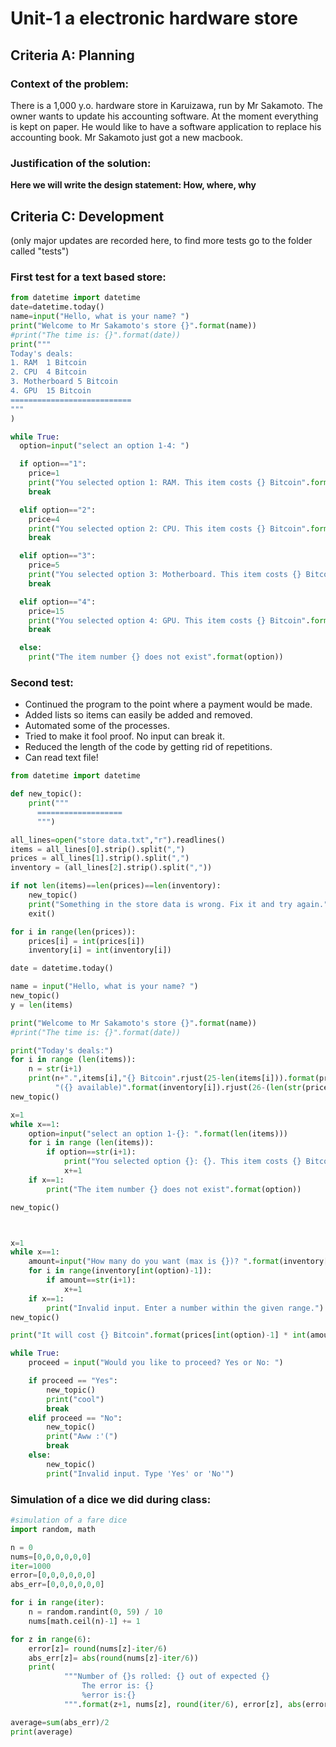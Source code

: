 # Unit-1 a electronic hardware store

## Criteria A: Planning

### Context of the problem:
There is a 1,000 y.o. hardware store in Karuizawa, run by Mr Sakamoto. The owner wants to update his accounting software. At the moment everything is kept on paper. He would like to have a software application to replace his accounting book. Mr Sakamoto just got a new macbook.

### Justification of the solution:
**Here we will write the design statement: How, where, why**

## Criteria C: Development
(only major updates are recorded here, to find more tests go to the folder called "tests")

### First test for a text based store:
```.py
from datetime import datetime
date=datetime.today()
name=input("Hello, what is your name? ")
print("Welcome to Mr Sakamoto's store {}".format(name))
#print("The time is: {}".format(date))
print("""
Today's deals:
1. RAM  1 Bitcoin
2. CPU  4 Bitcoin
3. Motherboard 5 Bitcoin
4. GPU  15 Bitcoin
===========================
"""
)

while True:
  option=input("select an option 1-4: ")

  if option=="1":
    price=1
    print("You selected option 1: RAM. This item costs {} Bitcoin".format(price))
    break

  elif option=="2":
    price=4
    print("You selected option 2: CPU. This item costs {} Bitcoin".format(price))
    break

  elif option=="3":
    price=5
    print("You selected option 3: Motherboard. This item costs {} Bitcoin".format(price))
    break

  elif option=="4":
    price=15
    print("You selected option 4: GPU. This item costs {} Bitcoin".format(price))
    break

  else:
    print("The item number {} does not exist".format(option))
  ```
### Second test:
* Continued the program to the point where a payment would be made.
* Added lists so items can easily be added and removed.
* Automated some of the processes.
* Tried to make it fool proof. No input can break it.
* Reduced the length of the code by getting rid of repetitions.
* Can read text file!



```.py
from datetime import datetime

def new_topic():
    print("""
      ===================
      """)

all_lines=open("store data.txt","r").readlines()
items = all_lines[0].strip().split(",")
prices = all_lines[1].strip().split(",")
inventory = (all_lines[2].strip().split(","))

if not len(items)==len(prices)==len(inventory):
    new_topic()
    print("Something in the store data is wrong. Fix it and try again.")
    exit()

for i in range(len(prices)):
    prices[i] = int(prices[i])
    inventory[i] = int(inventory[i])

date = datetime.today()

name = input("Hello, what is your name? ")
new_topic()
y = len(items)

print("Welcome to Mr Sakamoto's store {}".format(name))
#print("The time is: {}".format(date))

print("Today's deals:")
for i in range (len(items)):
    n = str(i+1)
    print(n+".",items[i],"{} Bitcoin".rjust(25-len(items[i])).format(prices[i]),
          "({} available)".format(inventory[i]).rjust(26-(len(str(prices[i]))+len("  Bitcoin"))))
new_topic()

x=1
while x==1:
    option=input("select an option 1-{}: ".format(len(items)))
    for i in range (len(items)):
        if option==str(i+1):
            print("You selected option {}: {}. This item costs {} Bitcoin".format(i+1,items[i],prices[i]))
            x+=1
    if x==1:
        print("The item number {} does not exist".format(option))

new_topic()



x=1
while x==1:
    amount=input("How many do you want (max is {})? ".format(inventory[int(option)-1]))
    for i in range(inventory[int(option)-1]):
        if amount==str(i+1):
            x+=1
    if x==1:
        print("Invalid input. Enter a number within the given range.")
new_topic()

print("It will cost {} Bitcoin".format(prices[int(option)-1] * int(amount)))

while True:
    proceed = input("Would you like to proceed? Yes or No: ")

    if proceed == "Yes":
        new_topic()
        print("cool")
        break
    elif proceed == "No":
        new_topic()
        print("Aww :'(")
        break
    else:
        new_topic()
        print("Invalid input. Type 'Yes' or 'No'")
```

### Simulation of a dice we did during class:

```.py
#simulation of a fare dice
import random, math

n = 0
nums=[0,0,0,0,0,0]
iter=1000
error=[0,0,0,0,0,0]
abs_err=[0,0,0,0,0,0]

for i in range(iter):
    n = random.randint(0, 59) / 10
    nums[math.ceil(n)-1] += 1

for z in range(6):
    error[z]= round(nums[z]-iter/6)
    abs_err[z]= abs(round(nums[z]-iter/6))
    print(
            """Number of {}s rolled: {} out of expected {}
                The error is: {}
                %error is:{}
            """.format(z+1, nums[z], round(iter/6), error[z], abs(error[z]/nums[z])))

average=sum(abs_err)/2
print(average)
```
